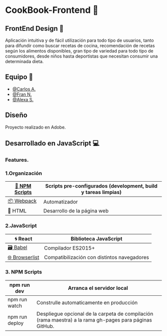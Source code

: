 # CookBook-Frontend  &#x1F372;

## FrontEnd Design &#x1F6A7;

Aplicación intuitiva y de fácil utilización para todo tipo de usuarios, tanto para difundir como buscar recetas de cocina, recomendación de recetas según los alimentos disponibles, gran tipo de variedad para todo tipo de consumidores, desde niños hasta deportistas que necesitan consumir una determinada dieta.

## Equipo :busts_in_silhouette:

- [@Carlos A.](https://github.com/bolften)
- [@Fran N.](https://github.com/frannav)
- [@Alexa S.](https://github.com/AlexaGSC)

## Diseño

Proyecto realizado en Adobe.

## Desarrollado en JavaScript &#x1F4BB; 

### Features.

### 1.Organización


| [&#x1F527; NPM Scripts](https://docs.npmjs.com/misc/scripts)|Scripts pre-configurados (development, build y tareas limpias)| 
| -------- | -------- | 
[:package: Webpack](https://webpack.js.org/)| Automatizador    |
| :page_facing_up: HTML   | Desarrollo de la página web    | 


### 2.JavaScript

| &#x1F300; React| Biblioteca JavaScript| 
| -------- | -------- |
|[:card_file_box: Babel](https://babeljs.io/)| Compilador ES2015+|
|[:globe_with_meridians: Browserlist](https://browserl.ist/) | Compatibilización con distintos navegadores|

### 3. NPM Scripts

| npm run dev | Arranca el servidor local | 
| -------- | -------- | 
| npm run watch   | Construlle automaticamente en producción | 
|npm run deploy | Despliegue opcional de la carpeta de compilación (rama maestra) a la rama gh-pages para páginas GitHub.|






